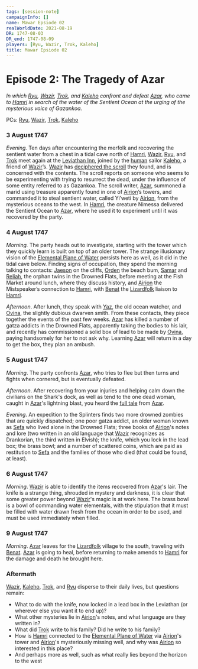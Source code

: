 ```yaml
---
tags: [session-note]
campaignInfo: []
name: Mawar Epsiode 02
realWorldDate: 2021-08-19
DR: 1747-08-03
DR_end: 1747-08-09
players: [Ryu, Wazir, Trok, Kaleho]
title: Mawar Epsiode 02
---
```


# Episode 2: The Tragedy of Azar
*In which [Ryu](<../../../people/pcs/mawar-confederacy/ryu.md>), [Wazir](<../../../people/pcs/mawar-confederacy/wazir.md>), [Trok](<../../../people/pcs/mawar-confederacy/trok.md>), and [Kaleho](<../../../people/pcs/mawar-confederacy/kaleho.md>) confront and defeat [Azar](<../../../people/mawarans/azar.md>), who came to [Hamri](<../../../gazetteer/west-coast/mawar-confederacy/hamri.md>) in search of the water of the Sentient Ocean at the urging of the mysterious voice of Gazankoa.*

PCs: [Ryu](<../../../people/pcs/mawar-confederacy/ryu.md>), [Wazir](<../../../people/pcs/mawar-confederacy/wazir.md>), [Trok](<../../../people/pcs/mawar-confederacy/trok.md>), [Kaleho](<../../../people/pcs/mawar-confederacy/kaleho.md>)

### 3 August 1747
*Evening.* Ten days after encountering the merfolk and recovering the sentient water from a chest in a tidal cave north of [Hamri](<../../../gazetteer/west-coast/mawar-confederacy/hamri.md>), [Wazir](<../../../people/pcs/mawar-confederacy/wazir.md>), [Ryu](<../../../people/pcs/mawar-confederacy/ryu.md>), and [Trok](<../../../people/pcs/mawar-confederacy/trok.md>) meet again at the [Leviathan Inn](<../../../gazetteer/west-coast/mawar-confederacy/leviathan-inn.md>), joined by the [human](<../../../species/humans/humans.md>) sailor [Kaleho](<../../../people/pcs/mawar-confederacy/kaleho.md>), a friend of [Wazir](<../../../people/pcs/mawar-confederacy/wazir.md>)’s. [Wazir](<../../../people/pcs/mawar-confederacy/wazir.md>) has [deciphered the scroll](<../notes/the-ciphered-scroll.md>) they found, and is concerned with the contents. The scroll reports on someone who seems to be experimenting with trying to resurrect the dead, under the influence of some entity referred to as Gazankoa. The scroll writer, [Azar](<../../../people/mawarans/azar.md>), summoned a marid using treasure apparently found in one of [Airion](<../../../people/other-humans/airion.md>)’s towers, and commanded it to steal sentient water, called Yi’weti by [Airion](<../../../people/other-humans/airion.md>), from the mysterious oceans to the west. In [Hamri](<../../../gazetteer/west-coast/mawar-confederacy/hamri.md>), the creature Nimessa delivered the Sentient Ocean to [Azar](<../../../people/mawarans/azar.md>), where he used it to experiment until it was recovered by the party.

### 4 August 1747
*Morning.* The party heads out to investigate, starting with the tower which they quickly learn is built on top of an older tower. The strange illusionary vision of the [Elemental Plane of Water](<../../../cosmology/multiverse/energy-realms/elemental-realms/elemental-plane-of-water.md>) persists here as well, as it did in the tidal cave below. Finding signs of occupation, they spend the morning talking to contacts: [Jaeson](<../../../people/mawarans/jaeson.md>) on the cliffs, [Orden](<../../../people/mawarans/orden.md>) the beach bum, [Samar](<../../../people/mawarans/samar.md>) and [Reliah](<../../../people/mawarans/reliah.md>), the orphan twins in the Drowned Flats, before meeting at the Fish Market around lunch, where they discuss history, and [Airion](<../../../people/other-humans/airion.md>) the Mistspeaker’s connection to [Hamri](<../../../gazetteer/west-coast/mawar-confederacy/hamri.md>), with [Benat](<../../../people/lizardfolk/benat.md>) the [Lizardfolk](<../../../species/children-of-the-embodied-gods/lizardfolk/lizardfolk.md>) liaison to [Hamri](<../../../gazetteer/west-coast/mawar-confederacy/hamri.md>). 

*Afternoon*. After lunch, they speak with [Yaz](<../../../people/mawarans/yaz.md>), the old ocean watcher, and [Ovina](<../../../people/dwarves/ovina.md>), the slightly dubious dwarven smith. From these contacts, they piece together the events of the past few weeks. [Azar](<../../../people/mawarans/azar.md>) has killed a number of gatza addicts in the Drowned Flats, apparently taking the bodies to his lair, and recently has commissioned a solid box of lead to be made by [Ovina](<../../../people/dwarves/ovina.md>), paying handsomely for her to not ask why. Learning [Azar](<../../../people/mawarans/azar.md>) will return in a day to get the box, they plan an ambush. 

### 5 August 1747
*Morning*. The party confronts [Azar](<../../../people/mawarans/azar.md>), who tries to flee but then turns and fights when cornered, but is eventually defeated.

*Afternoon*. After recovering from your injuries and helping calm down the civilians on the Shark's dock, as well as tend to the one dead woman, caught in [Azar](<../../../people/mawarans/azar.md>)'s lightning blast, you heard the [full tale](<../notes/azar-s-tale.md>) from [Azar](<../../../people/mawarans/azar.md>).

*Evening*. An expedition to the Splinters finds two more drowned zombies that are quickly dispatched; one poor gatza addict, an older woman known as [Sefa](<../../../people/mawarans/sefa.md>) who lived alone in the Drowned Flats; three books of [Airion](<../../../people/other-humans/airion.md>)'s notes and lore (two written in an old language that [Wazir](<../../../people/pcs/mawar-confederacy/wazir.md>) recognizes as Drankorian, the third written in Elvish); the knife, which you lock in the lead box; the brass bowl; and a number of scattered coins, which are paid as restitution to [Sefa](<../../../people/mawarans/sefa.md>) and the families of those who died (that could be found, at least).

### 6 August 1747
*Morning*. [Wazir](<../../../people/pcs/mawar-confederacy/wazir.md>) is able to identify the items recovered from [Azar](<../../../people/mawarans/azar.md>)'s lair. The knife is a strange thing, shrouded in mystery and darkness, it is clear that some greater power beyond [Wazir](<../../../people/pcs/mawar-confederacy/wazir.md>)'s magic is at work here. The brass bowl is a bowl of commanding water elementals, with the stipulation that it must be filled with water drawn fresh from the ocean in order to be used, and must be used immediately when filled. 

### 9 August 1747
*Morning*. [Azar](<../../../people/mawarans/azar.md>) leaves for the [Lizardfolk](<../../../species/children-of-the-embodied-gods/lizardfolk/lizardfolk.md>) village to the south, traveling with [Benat](<../../../people/lizardfolk/benat.md>). [Azar](<../../../people/mawarans/azar.md>) is going to heal, before returning to make amends to [Hamri](<../../../gazetteer/west-coast/mawar-confederacy/hamri.md>) for the damage and death he brought here. 

### Aftermath
[Wazir](<../../../people/pcs/mawar-confederacy/wazir.md>), [Kaleho](<../../../people/pcs/mawar-confederacy/kaleho.md>), [Trok](<../../../people/pcs/mawar-confederacy/trok.md>), and [Ryu](<../../../people/pcs/mawar-confederacy/ryu.md>) disperse to their daily lives, but questions remain:
-   What to do with the knife, now locked in a lead box in the Leviathan (or wherever else you want it to end up)?
-   What other mysteries lie in [Airion](<../../../people/other-humans/airion.md>)'s notes, and what language are they written in?
-   What did [Trok](<../../../people/pcs/mawar-confederacy/trok.md>) write to his family? Did he write to his family?
-   How is [Hamri](<../../../gazetteer/west-coast/mawar-confederacy/hamri.md>) connected to the [Elemental Plane of Water](<../../../cosmology/multiverse/energy-realms/elemental-realms/elemental-plane-of-water.md>) via [Airion](<../../../people/other-humans/airion.md>)'s tower and [Airion](<../../../people/other-humans/airion.md>)'s mysteriously missing well, and why was [Airion](<../../../people/other-humans/airion.md>) so interested in this place?
-   And perhaps more as well, such as what really lies beyond the horizon to the west
